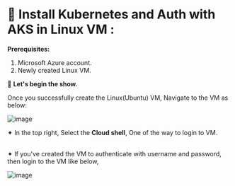 🔹 **Install Kubernetes and Auth with AKS in Linux VM** : <br/>
   ==============================================================

**Prerequisites:** <br/>
1. Microsoft Azure account. <br/>
2. Newly created Linux VM. <br/>

🔹 **Let's begin the show.** <br/>

 Once you successfully create the Linux(Ubuntu) VM, Navigate to the VM as below: <br/>

 ![image](https://github.com/user-attachments/assets/62d74bef-5fc8-4125-a662-468d6f7c4d8d)  <br/>

 ✦ In the top right, Select the **Cloud shell**, One of the way to login to VM. <br/> <br/>

 ✦ If you've created the VM to authenticate with username and password, then login to the VM like below, <br/>

 ![image](https://github.com/user-attachments/assets/3773d216-7978-418c-9a01-4706fdd96621) <br/>




